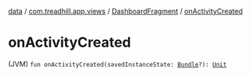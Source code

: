 [data](../../index.md) / [com.treadhill.app.views](../index.md) / [DashboardFragment](index.md) / [onActivityCreated](./on-activity-created.md)

# onActivityCreated

(JVM) `fun onActivityCreated(savedInstanceState: `[`Bundle`](https://developer.android.com/reference/android/os/Bundle.html)`?): `[`Unit`](https://kotlinlang.org/api/latest/jvm/stdlib/kotlin/-unit/index.html)